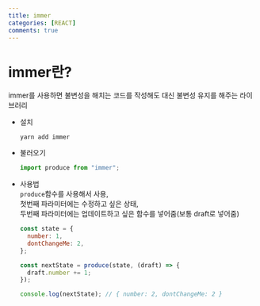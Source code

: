 ```yaml
---
title: immer
categories: [REACT]
comments: true
---
```


# immer란?

immer를 사용하면 불변성을 해치는 코드를 작성해도 대신 불변성 유지를 해주는 라이브러리

- 설치

  ```
  yarn add immer
  ```

- 불러오기

  ```jsx
  import produce from "immer";
  ```

- 사용법  
   `produce`함수를 사용해서 사용,  
   첫번째 파라미터에는 수정하고 싶은 상태,  
   두번째 파라미터에는 업데이트하고 싶은 함수를 넣어줌(보통 draft로 넣어줌)

  ```jsx
  const state = {
    number: 1,
    dontChangeMe: 2,
  };

  const nextState = produce(state, (draft) => {
    draft.number += 1;
  });

  console.log(nextState); // { number: 2, dontChangeMe: 2 }
  ```
